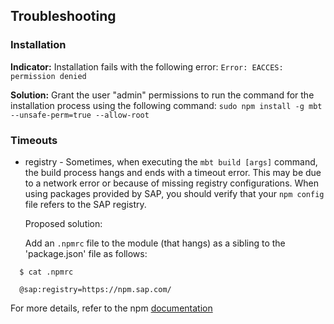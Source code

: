 ## Troubleshooting

### Installation

**Indicator:**
Installation fails with the following error:
```Error: EACCES: permission denied```
 
**Solution:**
Grant  the user "admin" permissions to run the command for the installation process using the following command:
```sudo npm install -g mbt --unsafe-perm=true --allow-root```


### Timeouts

 - registry - Sometimes, when executing the `mbt build [args]` command, the build process hangs and ends with a timeout error. 
   This may be due to a network error or because of missing registry configurations. 
   When using packages provided by SAP, you should verify that your `npm config` file refers to the SAP registry. 
   
   Proposed solution: 
   
   Add an `.npmrc` file to the module (that hangs) as a sibling to the 'package.json' file as follows:
  
```
  $ cat .npmrc

  @sap:registry=https://npm.sap.com/

```

 For more details, refer to the npm [documentation](https://docs.npmjs.com/files/npmrc)
  

   




